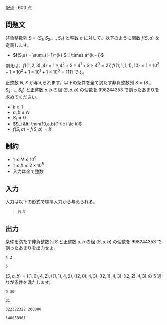 配点 : $600$ 点

## 問題文

非負整数列 $S=(S_1,S_2,\dots,S_k)$ と整数 $a$ に対して、以下のように関数 $f(S,a)$ を定義します。

- $f(S,a) = \sum_{i=1}^{k} S_i \times a^{k - i}$

例えば、$f((1,2,3),4) = 1 \times 4^2 + 2 \times 4^1 + 3 \times 4^0 = 27,f((1,1,1,1),10) = 1 \times 10^3 + 1 \times 10^2 + 1 \times 10^1 + 1 \times 10^0 = 1111$ です。

正整数 $N,X$ が与えられます。以下の条件を全て満たす非負整数列 $S=(S_1,S_2,\dots,S_k)$ と正整数 $a,b$ の組 $(S,a,b)$ の個数を $998244353$ で割ったあまりを求めてください。

- $k \ge 1$
- $a,b \le N$
- $S_1 \neq 0$
- $S_i &lt; \min(10,a,b)(1 \le i \le k)$
- $f(S,a) - f(S,b) = X$

## 制約

- $1 \le N \le 10^9$
- $1 \le X \le 2 \times 10^5$
- 入力は全て整数

## 入力

入力は以下の形式で標準入力から与えられる。

> $N$ $X$

## 出力

条件を満たす非負整数列 $S$ と正整数 $a,b$ の組 $(S,a,b)$ の個数を $998244353$ で割ったあまりを出力せよ。

```input1
4 2
```

```output1
5
```

$(S,a,b)=((1,0),4,2),((1,1),4,2),((2,0),4,3),((2,1),4,3),((2,2),4,3)$ の $5$ 通りが条件を満たします。

```input2
9 30
```

```output2
31
```

```input3
322322322 200000
```

```output3
140058961
```